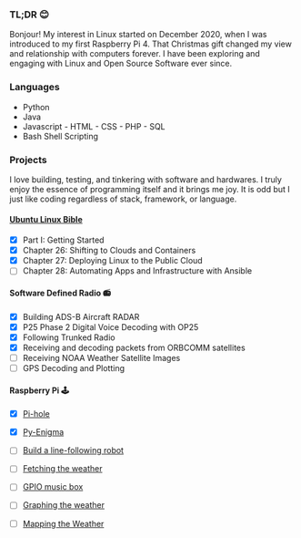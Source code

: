 ### TL;DR 😊
Bonjour! My interest in Linux started on December 2020, when I was introduced to my first Raspberry Pi 4. That Christmas gift changed my view and relationship with computers forever. I have been exploring and engaging with Linux and Open Source Software ever since. 

### Languages
- Python
- Java
- Javascript - HTML - CSS - PHP - SQL
- Bash Shell Scripting

### Projects
I love building, testing, and tinkering with software and hardwares. I truly enjoy the essence of programming itself and it brings me joy. It is odd but I just like coding regardless of stack, framework, or language. 

#### [Ubuntu Linux Bible](https://www.amazon.ca/Linux-Bible-Christopher-Negus/dp/111821854X) 
- [x] Part I: Getting Started
- [x] Chapter 26: Shifting to Clouds and Containers
- [x] Chapter 27: Deploying Linux to the Public Cloud
- [ ] Chapter 28: Automating Apps and Infrastructure with Ansible

#### Software Defined Radio 📻
- [x] Building ADS-B Aircraft RADAR
- [x] P25 Phase 2 Digital Voice Decoding with OP25
- [x] Following Trunked Radio
- [x] Receiving and decoding packets from ORBCOMM satellites 
- [ ] Receiving NOAA Weather Satellite Images
- [ ] GPS Decoding and Plotting

#### Raspberry Pi 🕹
- [x] [Pi-hole](https://pi-hole.net/)
- [x] [Py-Enigma](https://py-enigma.readthedocs.io/en/latest/) 
- [ ] [Build a line-following robot](https://projects.raspberrypi.org/en/projects/rpi-python-line-following)
- [ ] [Fetching the weather](https://projects.raspberrypi.org/en/projects/fetching-the-weather/0)
- [ ] [GPIO music box](https://projects.raspberrypi.org/en/projects/gpio-music-box/0)
- [ ] [Graphing the weather](https://projects.raspberrypi.org/en/projects/graphing-the-weather/0)
- [ ] [Mapping the Weather](https://projects.raspberrypi.org/en/projects/mapping-the-weather/0)



